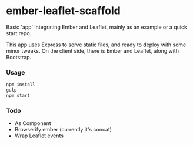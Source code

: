 ember-leaflet-scaffold
======================

Basic 'app' integrating Ember and Leaflet, mainly as an example or a quick start repo.

This app uses Express to serve static files, and ready to deploy with some minor tweaks. 
On the client side, there is Ember and Leaflet, along with Bootstrap. 


### Usage

```bash
npm install
gulp
npm start
```

### Todo

- As Component
- Browserify ember (currently it's concat)  
- Wrap Leaflet events  

